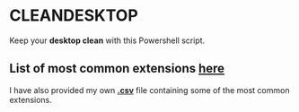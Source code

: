 # CLEANDESKTOP
Keep your **desktop clean** with this Powershell script.

## List of most common extensions [here](https://www.computerhope.com/issues/ch001789.htm)
I have also provided my own [**.csv**](extensions.csv) file containing some of the most common extensions.
